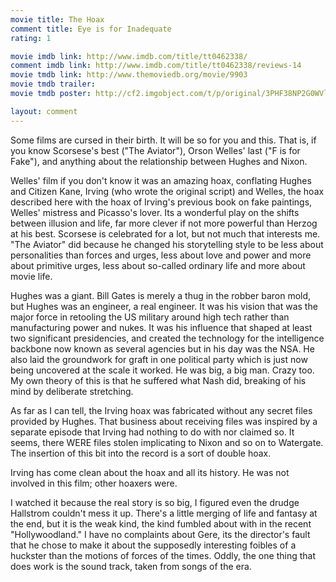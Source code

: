 ```yaml
---
movie title: The Hoax
comment title: Eye is for Inadequate
rating: 1

movie imdb link: http://www.imdb.com/title/tt0462338/
comment imdb link: http://www.imdb.com/title/tt0462338/reviews-14
movie tmdb link: http://www.themoviedb.org/movie/9903
movie tmdb trailer: 
movie tmdb poster: http://cf2.imgobject.com/t/p/original/3PHF38NP2G0WVlBT40UeNinx4cM.jpg

layout: comment
---
```


Some films are cursed in their birth. It will be so for you and this. That is, if you know Scorsese's best ("The Aviator"), Orson Welles' last ("F is for Fake"), and anything about the relationship between Hughes and Nixon.

Welles' film if you don't know it was an amazing hoax, conflating Hughes and Citizen Kane, Irving (who wrote the original script) and Welles, the hoax described here with the hoax of Irving's previous book on fake paintings, Welles' mistress and Picasso's lover. Its a wonderful play on the shifts between illusion and life, far more clever if not more powerful than Herzog at his best. Scorsese is celebrated for a lot, but not much that interests me. "The Aviator" did because he changed his storytelling style to be less about personalities than forces and urges, less about love and power and more about primitive urges, less about so-called ordinary life and more about movie life.

Hughes was a giant. Bill Gates is merely a thug in the robber baron mold, but Hughes was an engineer, a real engineer. It was his vision that was the major force in retooling the US military around high tech rather than manufacturing power and nukes. It was his influence that shaped at least two significant presidencies, and created the technology for the intelligence backbone now known as several agencies but in his day was the NSA. He also laid the groundwork for graft in one political party which is just now being uncovered at the scale it worked. He was big, a big man. Crazy too. My own theory of this is that he suffered what Nash did, breaking of his mind by deliberate stretching.

As far as I can tell, the Irving hoax was fabricated without any secret files provided by Hughes. That business about receiving files was inspired by a separate episode that Irving had nothing to do with nor claimed so. It seems, there WERE files stolen implicating to Nixon and so on to Watergate. The insertion of this bit into the record is a sort of double hoax.

Irving has come clean about the hoax and all its history. He was not involved in this film; other hoaxers were.

I watched it because the real story is so big, I figured even the drudge Hallstrom couldn't mess it up. There's a little merging of life and fantasy at the end, but it is the weak kind, the kind fumbled about with in the recent "Hollywoodland." I have no complaints about Gere, its the director's fault that he chose to make it about the supposedly interesting foibles of a huckster than the motions of forces of the times. Oddly, the one thing that does work is the sound track, taken from songs of the era.
